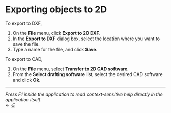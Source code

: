 # Exporting objects to 2D

To export to DXF,

1. On the **File** menu, click **Export to 2D DXF**.
2. In the **Export to DXF** dialog box, select the location where you want to save the file.
3. Type a name for the file, and click **Save**.

To export to CAD,

1. On the **File** menu, select **Transfer to 2D CAD software**.
2. From the **Select drafting software** list, select the desired CAD software and click **Ok**.

***

_Press F1 inside the application to read context-sensitive help directly in the application itself_\
_←_ [_∈_](https://docs.teamtad.com/exporting\_objects\_to\_2d?do=edit)
